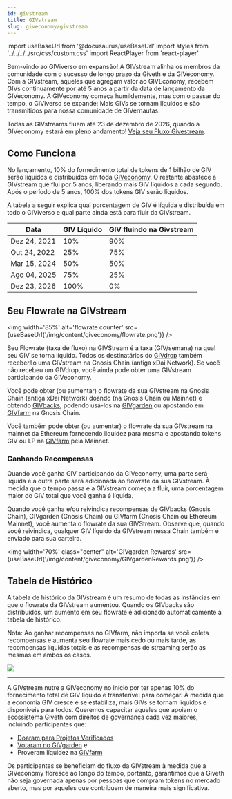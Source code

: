 ```yaml
---
id: givstream
title: GIVstream
slug: giveconomy/givstream
---
```

import useBaseUrl from '@docusaurus/useBaseUrl'
import styles from '../../../../src/css/custom.css'
import ReactPlayer from 'react-player'

Bem-vindo ao GIViverso em expansão! A GIVstream alinha os membros da comunidade com o sucesso de longo prazo da Giveth e da GIVeconomy. Com a GIVstream, aqueles que agregam valor ao GIVEconomy, recebem GIVs continuamente por até 5 anos a partir da data de lançamento da GIVeconomy. A GIVeconomy começa humildemente, mas com o passar do tempo, o GIViverso se expande: Mais GIVs se tornam líquidos e são transmitidos para nossa comunidade de GIVernautas.

Todas as GIVstreams fluem até 23 de dezembro de 2026, quando a GIVeconomy estará em pleno andamento! 
[Veja seu Fluxo Givestream](https://giv.giveth.io/givstream).

<ReactPlayer playing light='/video/givstream_thumbnail.png'  loop={true} controls url='/video/GIF_GIVETHiverse.mp4' />

## Como Funciona

No lançamento, 10% do fornecimento total de tokens de 1 bilhão de GIV serão líquidos e distribuídos em toda [GIVeconomy](https://docs.giveth.io/giveconomy/). O restante abastece a GIVstream que flui por 5 anos, liberando mais GIV líquidos a cada segundo. Após o período de 5 anos, 100% dos tokens GIV serão líquidos.

A tabela a seguir explica qual porcentagem de GIV é líquida e distribuída em todo o GIViverso e qual parte ainda está para fluir da GIVstream.

|Data	|GIV Líquido	|GIV fluindo na Givstream|
|-------|-----------|-----------------|
|Dez 24, 2021	|	10% | 	90% |
|Out 24, 2022  |   25%	|   75% |
|Mar 15, 2024	|	50% |   50% |
|Ago 04, 2025   |   75%	|   25% |
|Dez 23, 2026	|  100%	|    0% |

## Seu Flowrate na GIVstream
<img width='85%' alt='flowrate counter' src={useBaseUrl('/img/content/giveconomy/flowrate.png')} />

Seu Flowrate (taxa de fluxo) na GIVStream é a taxa (GIV/semana) na qual seu GIV se torna líquido. Todos os destinatários do [GIVdrop](https://docs.giveth.io/giveconomy/givdrop) também receberão uma GIVstream na Gnosis Chain (antiga xDai Network). Se você não recebeu um GIVdrop, você ainda pode obter uma GIVstream participando da GIVeconomy.

Você pode obter (ou aumentar) o flowrate da sua GIVstream na Gnosis Chain (antiga xDai Network) doando (na Gnosis Chain ou Mainnet) e obtendo [GIVbacks](https://giv.giveth.io/givbacks), podendo usá-los na [GIVgarden](https://giv.giveth.io/givgarden) ou apostando em [GIVfarm](https://giv.giveth.io/givfarm) na Gnosis Chain.

Você também pode obter (ou aumentar) o flowrate da sua GIVstream na mainnet da Ethereum fornecendo liquidez para mesma e apostando tokens GIV ou LP na [GIVfarm](https://giv.giveth.io/givfarm) pela Mainnet.

### Ganhando Recompensas

Quando você ganha GIV participando da GIVeconomy, uma parte será líquida e a outra parte será adicionada ao flowrate da sua GIVstream. À medida que o tempo passa e a GIVstream começa a fluir, uma porcentagem maior do GIV total que você ganha é líquida.

Quando você ganha e/ou reivindica recompensas de GIVbacks (Gnosis Chain), GIVgarden (Gnosis Chain) ou GIVfarm (Gnosis Chain ou Ethereum Mainnet), você aumenta o flowrate da sua GIVStream. Observe que, quando você reivindica, qualquer GIV líquido da GIVstream nessa Chain também é enviado para sua carteira.

<img width='70%' class="center" alt='GIVgarden Rewards' src={useBaseUrl('/img/content/giveconomy/GIVgardenRewards.png')} />

## Tabela de Histórico

A tabela de histórico da GIVstream é um resumo de todas as instâncias em que o flowrate da GIVstream aumentou. Quando os GIVbacks são distribuídos, um aumento em seu flowrate é adicionado automaticamente à tabela de histórico.

 Nota: Ao ganhar recompensas no GIVfarm, não importa se você coleta recompensas e aumenta seu flowrate mais cedo ou mais tarde, as recompensas líquidas totais e as recompensas de streaming serão as mesmas em ambos os casos.

![](https://i.imgur.com/W9WN7gy.png)

----

A GIVstream nutre a GIVeconomy no início por ter apenas 10% do fornecimento total de GIV líquido e transferível para começar. À medida que a economia GIV cresce e se estabiliza, mais GIVs se tornam líquidos e disponíveis para todos. Queremos capacitar aqueles que apoiam o ecossistema Giveth com direitos de governança cada vez maiores, incluindo participantes que:
- [Doaram para Projetos Verificados](https://giveth.io/projects)
- [Votaram no GIVgarden](https://giv.giveth.io/givgarden) e
- Proveram líquidez na [GIVfarm](https://giv.giveth.io/givfarm)

Os participantes se beneficiam do fluxo da GIVstream à medida que a GIVeconomy floresce ao longo do tempo, portanto, garantimos que a Giveth não seja governada apenas por pessoas que compram tokens no mercado aberto, mas por aqueles que contribuem de maneira mais significativa.
